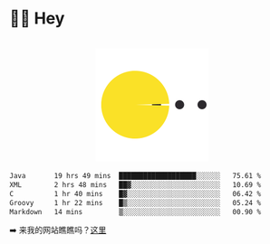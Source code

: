 
# 👋🏻 Hey
<div align="center">
	<br>
	<img src="https://raw.githubusercontent.com/Aniket965/Aniket965/master/pacman.svg?sanitize=true" width="200" height="200">
	<br>
</div>

<!--START_SECTION:waka-->
```text
Java       19 hrs 49 mins  ███████████████████░░░░░░   75.61 % 
XML        2 hrs 48 mins   ██▓░░░░░░░░░░░░░░░░░░░░░░   10.69 % 
C          1 hr 40 mins    █▓░░░░░░░░░░░░░░░░░░░░░░░   06.42 % 
Groovy     1 hr 22 mins    █▒░░░░░░░░░░░░░░░░░░░░░░░   05.24 % 
Markdown   14 mins         ▒░░░░░░░░░░░░░░░░░░░░░░░░   00.90 % 
```
<!--END_SECTION:waka-->

 ➡️  来我的网站瞧瞧吗？[这里](https://www.shaolongfei.com)
